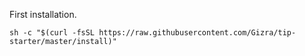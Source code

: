 First installation.

    sh -c "$(curl -fsSL https://raw.githubusercontent.com/Gizra/tip-starter/master/install)"